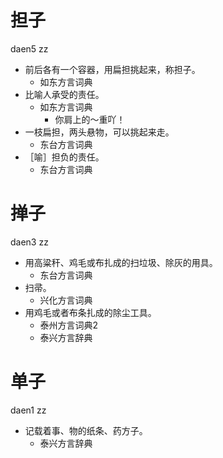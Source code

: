 # 担子
daen5 zz
+ 前后各有一个容器，用扁担挑起来，称担子。
  * 如东方言词典
+ 比喻人承受的责任。
  * 如东方言词典
    - 你肩上的～重吖！
+ 一枝扁担，两头悬物，可以挑起来走。
  * 东台方言词典
+ ［喻］担负的责任。
  * 东台方言词典

# 掸子
daen3 zz
+ 用高粱秆、鸡毛或布扎成的扫垃圾、除灰的用具。
  * 东台方言词典
+ 扫帚。
  * 兴化方言词典
+ 用鸡毛或者布条扎成的除尘工具。
  * 泰州方言词典2
  * 泰兴方言辞典

# 单子
daen1 zz
+ 记载着事、物的纸条、药方子。
  * 泰兴方言辞典
